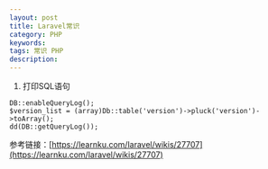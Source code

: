 ```yaml
---
layout: post
title: Laravel常识
category: PHP
keywords: 
tags: 常识 PHP
description: 
---
```


1.  打印SQL语句
```
DB::enableQueryLog();
$version_list = (array)Db::table('version')->pluck('version')->toArray();
dd(DB::getQueryLog());
```
参考链接：[https://learnku.com/laravel/wikis/27707](https://learnku.com/laravel/wikis/27707)